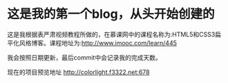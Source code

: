 # 这是我的第一个blog，从头开始创建的

这是我根据表严肃视频教程所做的，在慕课网中的课程名称为:HTML5和CSS3扁平化风格博客。课程地址为:http://www.imooc.com/learn/445

我会按照日期更新，最后commit中会记录我的完成天数。

现在的项目预览地址 
http://colorlight.f3322.net:678